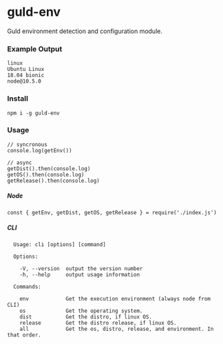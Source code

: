 # guld-env

Guld environment detection and configuration module.

### Example Output

```
linux
Ubuntu Linux
18.04 bionic
node@10.5.0
```

### Install

```
npm i -g guld-env
```

### Usage

```
// syncronous
console.log(getEnv())

// async
getDist().then(console.log)
getOS().then(console.log)
getRelease().then(console.log)
```

##### Node

```
const { getEnv, getDist, getOS, getRelease } = require('./index.js')
```

##### CLI

```
  Usage: cli [options] [command]

  Options:

    -V, --version  output the version number
    -h, --help     output usage information

  Commands:

    env            Get the execution environment (always node from CLI)
    os             Get the operating system.
    dist           Get the distro, if linux OS.
    release        Get the distro release, if linux OS.
    all            Get the os, distro, release, and environment. In that order.
```

